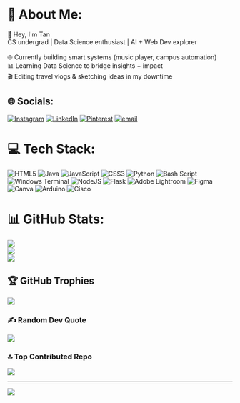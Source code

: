 # 💫 About Me:
👋 Hey, I'm Tan  <br>CS undergrad | Data Science enthusiast | AI + Web Dev explorer  <br>  <br>🌐 Currently building smart systems (music player, campus automation)  <br>📊 Learning Data Science to bridge insights + impact  <br>🎬 Editing travel vlogs & sketching ideas in my downtime  <br>  


## 🌐 Socials:
[![Instagram](https://img.shields.io/badge/Instagram-%23E4405F.svg?logo=Instagram&logoColor=white)](https://instagram.com/tannistha.08) [![LinkedIn](https://img.shields.io/badge/LinkedIn-%230077B5.svg?logo=linkedin&logoColor=white)](https://linkedin.com/in/www.linkedin.com/in/tannistha-c-425a09231) [![Pinterest](https://img.shields.io/badge/Pinterest-%23E60023.svg?logo=Pinterest&logoColor=white)](https://pinterest.com/https://in.pinterest.com/tanni08chat/) [![email](https://img.shields.io/badge/Email-D14836?logo=gmail&logoColor=white)](mailto:tannisthachat17@gmail.com) 

# 💻 Tech Stack:
![HTML5](https://img.shields.io/badge/html5-%23E34F26.svg?style=for-the-badge&logo=html5&logoColor=white) ![Java](https://img.shields.io/badge/java-%23ED8B00.svg?style=for-the-badge&logo=openjdk&logoColor=white) ![JavaScript](https://img.shields.io/badge/javascript-%23323330.svg?style=for-the-badge&logo=javascript&logoColor=%23F7DF1E) ![CSS3](https://img.shields.io/badge/css3-%231572B6.svg?style=for-the-badge&logo=css3&logoColor=white) ![Python](https://img.shields.io/badge/python-3670A0?style=for-the-badge&logo=python&logoColor=ffdd54) ![Bash Script](https://img.shields.io/badge/bash_script-%23121011.svg?style=for-the-badge&logo=gnu-bash&logoColor=white) ![Windows Terminal](https://img.shields.io/badge/Windows%20Terminal-%234D4D4D.svg?style=for-the-badge&logo=windows-terminal&logoColor=white) ![NodeJS](https://img.shields.io/badge/node.js-6DA55F?style=for-the-badge&logo=node.js&logoColor=white) ![Flask](https://img.shields.io/badge/flask-%23000.svg?style=for-the-badge&logo=flask&logoColor=white) ![Adobe Lightroom](https://img.shields.io/badge/Adobe%20Lightroom-31A8FF.svg?style=for-the-badge&logo=Adobe%20Lightroom&logoColor=white) ![Figma](https://img.shields.io/badge/figma-%23F24E1E.svg?style=for-the-badge&logo=figma&logoColor=white) ![Canva](https://img.shields.io/badge/Canva-%2300C4CC.svg?style=for-the-badge&logo=Canva&logoColor=white) ![Arduino](https://img.shields.io/badge/-Arduino-00979D?style=for-the-badge&logo=Arduino&logoColor=white) ![Cisco](https://img.shields.io/badge/cisco-%23049fd9.svg?style=for-the-badge&logo=cisco&logoColor=black)
# 📊 GitHub Stats:
![](https://github-readme-stats.vercel.app/api?username=tannistha12&theme=dark&hide_border=false&include_all_commits=true&count_private=true)<br/>
![](https://nirzak-streak-stats.vercel.app/?user=tannistha12&theme=dark&hide_border=false)<br/>
![](https://github-readme-stats.vercel.app/api/top-langs/?username=tannistha12&theme=dark&hide_border=false&include_all_commits=true&count_private=true&layout=compact)

## 🏆 GitHub Trophies
![](https://github-profile-trophy.vercel.app/?username=tannistha12&theme=tokyonight&no-frame=false&no-bg=false&margin-w=4)

### ✍️ Random Dev Quote
![](https://quotes-github-readme.vercel.app/api?type=horizontal&theme=gruvbox)

### 🔝 Top Contributed Repo
![](https://github-contributor-stats.vercel.app/api?username=tannistha12&limit=5&theme=merko&combine_all_yearly_contributions=true)

---
[![](https://visitcount.itsvg.in/api?id=tannistha12&icon=5&color=6)](https://visitcount.itsvg.in)

<!-- Proudly created with GPRM ( https://gprm.itsvg.in ) -->
